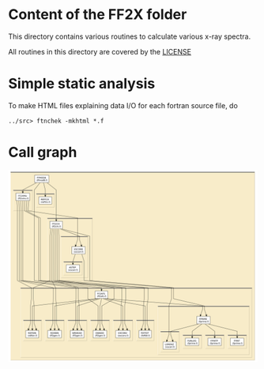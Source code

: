 
# Content of the FF2X folder

This directory contains various routines to calculate 
various x-ray spectra.

All routines in this directory are covered by the [LICENSE](../HEADERS/license.h)

# Simple static analysis

To make HTML files explaining data I/O for each fortran source file, do

	../src> ftnchek -mkhtml *.f

# Call graph

![call graph for the FF2X folder](tree/ff2x.png)
